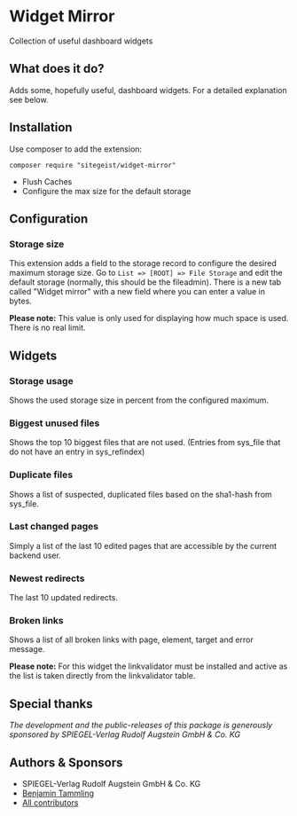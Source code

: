 # Widget Mirror
Collection of useful dashboard widgets

## What does it do?
Adds some, hopefully useful, dashboard widgets. For a detailed explanation see below.

## Installation
Use composer to add the extension:
```
composer require "sitegeist/widget-mirror"
```
* Flush Caches
* Configure the max size for the default storage

## Configuration
### Storage size

This extension adds a field to the storage record to configure the desired maximum storage size.
Go to `List => [ROOT] => File Storage` and edit the default storage (normally, this should be the fileadmin).
There is a new tab called "Widget mirror" with a new field where you can enter a value in bytes.

**Please note:** This value is only used for displaying how much space is used. There is no real limit.

## Widgets
### Storage usage
Shows the used storage size in percent from the configured maximum.

### Biggest unused files
Shows the top 10 biggest files that are not used.
(Entries from sys_file that do not have an entry in sys_refindex)

### Duplicate files
Shows a list of suspected, duplicated files based on the sha1-hash from sys_file.

### Last changed pages
Simply a list of the last 10 edited pages that are accessible by the current backend user.

### Newest redirects
The last 10 updated redirects.

### Broken links
Shows a list of all broken links with page, element, target and error message.

**Please note:** For this widget the linkvalidator must be installed and active as the list is taken directly from the linkvalidator table.


## Special thanks
*The development and the public-releases of this package is generously sponsored
by SPIEGEL-Verlag Rudolf Augstein GmbH & Co. KG*
## Authors & Sponsors
* SPIEGEL-Verlag Rudolf Augstein GmbH & Co. KG
* [Benjamin Tammling](https://github.com/Atomschinken)
* [All contributors](https://github.com/sitegeist/image-jack/graphs/contributors)
